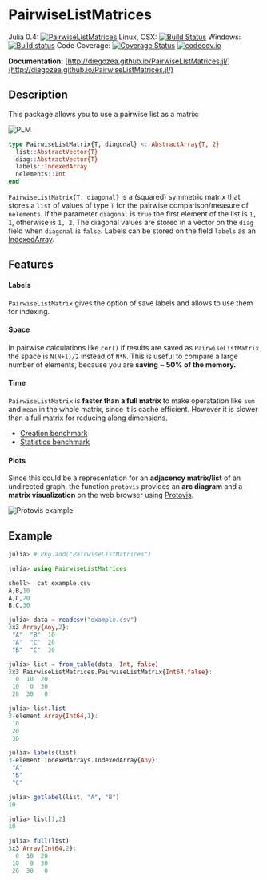 # PairwiseListMatrices

Julia 0.4: [![PairwiseListMatrices](http://pkg.julialang.org/badges/PairwiseListMatrices_0.4.svg)](http://pkg.julialang.org/?pkg=PairwiseListMatrices)
Linux, OSX: [![Build Status](https://travis-ci.org/diegozea/PairwiseListMatrices.jl.svg?branch=master)](https://travis-ci.org/diegozea/PairwiseListMatrices.jl)
Windows: [![Build status](https://ci.appveyor.com/api/projects/status/p96sso5b23gi85mg/branch/master?svg=true)](https://ci.appveyor.com/project/diegozea/pairwiselistmatrices-jl/branch/master)
Code Coverage: [![Coverage Status](https://coveralls.io/repos/diegozea/PairwiseListMatrices.jl/badge.svg?branch=master&service=github)](https://coveralls.io/github/diegozea/PairwiseListMatrices.jl?branch=master) [![codecov.io](http://codecov.io/github/diegozea/PairwiseListMatrices.jl/coverage.svg?branch=master)](http://codecov.io/github/diegozea/PairwiseListMatrices.jl?branch=master)

**Documentation:** [http://diegozea.github.io/PairwiseListMatrices.jl/](http://diegozea.github.io/PairwiseListMatrices.jl/)

## Description

This package allows you to use a pairwise list as a matrix:

![PLM](https://raw.githubusercontent.com/diegozea/PairwiseListMatrices.jl/master/doc/PLM_README.png)

```julia
type PairwiseListMatrix{T, diagonal} <: AbstractArray{T, 2}
  list::AbstractVector{T}
  diag::AbstractVector{T}
  labels::IndexedArray
  nelements::Int
end
```
`PairwiseListMatrix{T, diagonal}` is a (squared) symmetric matrix that stores a `list` of values of type `T` for the pairwise comparison/measure of `nelements`.
If the parameter `diagonal` is `true` the first element of the list is `1, 1`, otherwise is `1, 2`. The diagonal values are stored in a vector on the `diag` field when `diagonal` is `false`.
Labels can be stored on the field `labels` as an [IndexedArray](https://github.com/garrison/IndexedArrays.jl).

## Features

#### Labels
`PairwiseListMatrix` gives the option of save labels and allows to use them for indexing.

#### Space
In pairwise calculations like `cor()` if results are saved as `PairwiseListMatrix` the space is `N(N+1)/2` instead of `N*N`. This is useful to compare a large number of elements, because you are **saving ~ 50% of the memory.**

#### Time
`PairwiseListMatrix` is **faster than a full matrix** to make operatation like `sum` and `mean` in the whole matrix, since it is cache efficient. However it is slower than a full matrix for reducing along dimensions.

 - [Creation benchmark](http://nbviewer.ipython.org/github/diegozea/PairwiseListMatrices.jl/blob/master/test/creation_bech.ipynb)
 - [Statistics benchmark](http://nbviewer.ipython.org/github/diegozea/PairwiseListMatrices.jl/blob/master/test/stats_bench.ipynb)

#### Plots
Since this could be a representation for an **adjacency matrix/list** of an undirected graph, the function `protovis` provides an **arc diagram** and a **matrix visualization** on the web browser using [Protovis](http://mbostock.github.io/protovis/).

![Protovis example](https://raw.githubusercontent.com/diegozea/PairwiseListMatrices.jl/master/doc/protovis_example.png)

## Example

```julia
julia> # Pkg.add("PairwiseListMatrices")

julia> using PairwiseListMatrices

shell>  cat example.csv
A,B,10
A,C,20
B,C,30

julia> data = readcsv("example.csv")
3x3 Array{Any,2}:
 "A"  "B"  10
 "A"  "C"  20
 "B"  "C"  30

julia> list = from_table(data, Int, false)
3x3 PairwiseListMatrices.PairwiseListMatrix{Int64,false}:
  0  10  20
 10   0  30
 20  30   0

julia> list.list
3-element Array{Int64,1}:
 10
 20
 30

julia> labels(list)
3-element IndexedArrays.IndexedArray{Any}:
 "A"
 "B"
 "C"

julia> getlabel(list, "A", "B")
10

julia> list[1,2]
10

julia> full(list)
3x3 Array{Int64,2}:
  0  10  20
 10   0  30
 20  30   0

```

